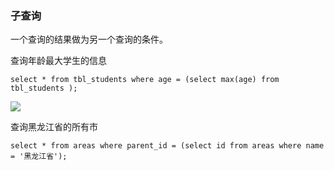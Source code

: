 ### 子查询

一个查询的结果做为另一个查询的条件。



查询年龄最大学生的信息

```
select * from tbl_students where age = (select max(age) from tbl_students );
```

![](https://tva1.sinaimg.cn/large/00831rSTly1gdkcb6rxzuj30ve07iaax.jpg)



查询黑龙江省的所有市

```
select * from areas where parent_id = (select id from areas where name = '黑龙江省'); 
```



